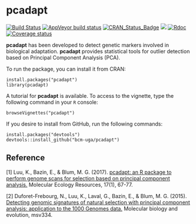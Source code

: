 # pcadapt
[![Build Status](https://travis-ci.org/bcm-uga/pcadapt.svg?branch=master)](https://travis-ci.org/bcm-uga/pcadapt)
[![AppVeyor build status](https://ci.appveyor.com/api/projects/status/github/bcm-uga/pcadapt?branch=master&svg=true)](https://ci.appveyor.com/project/bcm-uga/pcadapt)
[![CRAN_Status_Badge](http://www.r-pkg.org/badges/version/pcadapt)](https://cran.r-project.org/package=pcadapt)
[![](http://cranlogs.r-pkg.org/badges/grand-total/pcadapt)](https://cran.r-project.org/package=pcadapt)
[![Rdoc](http://www.rdocumentation.org/badges/version/pcadapt)](http://www.rdocumentation.org/packages/pcadapt)
[![Coverage status](https://codecov.io/gh/bcm-uga/pcadapt/branch/master/graph/badge.svg)](https://codecov.io/github/bcm-uga/pcadapt?branch=master)

**pcadapt** has been developed to detect genetic markers involved in biological adaptation. **pcadapt** provides statistical tools for outlier detection based on Principal Component Analysis (PCA).

To run the package, you can install it from CRAN:

```
install.packages("pcadapt")
library(pcadapt)
```

A tutorial for **pcadapt** is available. To access to the vignette, type the following command in your `R` console:

```
browseVignettes("pcadapt")
```

If you desire to install from GitHub, run the following commands:

```
install.packages("devtools")
devtools::install_github("bcm-uga/pcadapt")
```


## Reference

[1] Luu, K., Bazin, E., & Blum, M. G. (2017). [pcadapt: an R package to perform genome scans for selection based on principal component analysis.](http://onlinelibrary.wiley.com/doi/10.1111/1755-0998.12592/full) Molecular Ecology Resources, 17(1), 67-77.

[2] Duforet-Frebourg, N., Luu, K., Laval, G., Bazin, E., & Blum, M. G. (2015). [Detecting genomic signatures of natural selection with principal component analysis: application to the 1000 Genomes data.](http://mbe.oxfordjournals.org/content/33/4/1082) Molecular biology and evolution, msv334.
